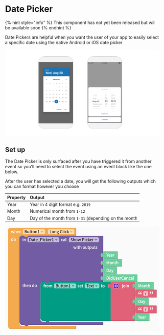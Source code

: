 # Date Picker

{% hint style="info" %}
This component has not yet been released but will be available soon
{% endhint %}

Date Pickers are helpful when you want the user of your app to easily select a specific date using the native Android or iOS date picker

![Native Android Date Picker on the left and iOS on the right](.gitbook/assets/thunkable-docs-exhibits-37.png)

## Set up 

The Date Picker is only surfaced after you have triggered it from another event so you'll need to select the event using an event block like the one below.

After the user has selected a date, you will get the following outputs which you can format however you choose

| Property | Output |
| :--- | :--- |
| Year | Year in 4 digit format e.g. `2019` |
| Month | Numerical month from `1-12` |
| Day | Day of the month from `1-31` \(depending on the month |

![](.gitbook/assets/screen-shot-2019-08-28-at-3.58.25-pm.png)



